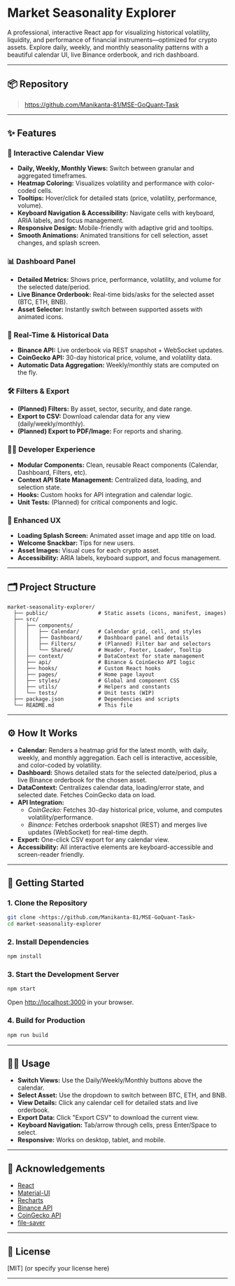 # Market Seasonality Explorer

A professional, interactive React app for visualizing historical volatility, liquidity, and performance of financial instruments—optimized for crypto assets. Explore daily, weekly, and monthly seasonality patterns with a beautiful calendar UI, live Binance orderbook, and rich dashboard.

---

## 📦 Repository

> https://github.com/Manikanta-81/MSE-GoQuant-Task

---

## ✨ Features

### 📅 Interactive Calendar View
- **Daily, Weekly, Monthly Views:** Switch between granular and aggregated timeframes.
- **Heatmap Coloring:** Visualizes volatility and performance with color-coded cells.
- **Tooltips:** Hover/click for detailed stats (price, volatility, performance, volume).
- **Keyboard Navigation & Accessibility:** Navigate cells with keyboard, ARIA labels, and focus management.
- **Responsive Design:** Mobile-friendly with adaptive grid and tooltips.
- **Smooth Animations:** Animated transitions for cell selection, asset changes, and splash screen.

### 📊 Dashboard Panel
- **Detailed Metrics:** Shows price, performance, volatility, and volume for the selected date/period.
- **Live Binance Orderbook:** Real-time bids/asks for the selected asset (BTC, ETH, BNB).
- **Asset Selector:** Instantly switch between supported assets with animated icons.

### 🔄 Real-Time & Historical Data
- **Binance API:** Live orderbook via REST snapshot + WebSocket updates.
- **CoinGecko API:** 30-day historical price, volume, and volatility data.
- **Automatic Data Aggregation:** Weekly/monthly stats are computed on the fly.

### 🛠️ Filters & Export
- **(Planned) Filters:** By asset, sector, security, and date range.
- **Export to CSV:** Download calendar data for any view (daily/weekly/monthly).
- **(Planned) Export to PDF/Image:** For reports and sharing.

### 🧑‍💻 Developer Experience
- **Modular Components:** Clean, reusable React components (Calendar, Dashboard, Filters, etc).
- **Context API State Management:** Centralized data, loading, and selection state.
- **Hooks:** Custom hooks for API integration and calendar logic.
- **Unit Tests:** (Planned) for critical components and logic.

### 🧩 Enhanced UX
- **Loading Splash Screen:** Animated asset image and app title on load.
- **Welcome Snackbar:** Tips for new users.
- **Asset Images:** Visual cues for each crypto asset.
- **Accessibility:** ARIA labels, keyboard support, and focus management.

---

## 🗂️ Project Structure

```
market-seasonality-explorer/
  ├── public/                # Static assets (icons, manifest, images)
  ├── src/
  │   ├── components/
  │   │   ├── Calendar/      # Calendar grid, cell, and styles
  │   │   ├── Dashboard/     # Dashboard panel and details
  │   │   ├── Filters/       # (Planned) Filter bar and selectors
  │   │   └── Shared/        # Header, Footer, Loader, Tooltip
  │   ├── context/           # DataContext for state management
  │   ├── api/               # Binance & CoinGecko API logic
  │   ├── hooks/             # Custom React hooks
  │   ├── pages/             # Home page layout
  │   ├── styles/            # Global and component CSS
  │   ├── utils/             # Helpers and constants
  │   └── tests/             # Unit tests (WIP)
  ├── package.json           # Dependencies and scripts
  └── README.md              # This file
```

---

## ⚙️ How It Works

- **Calendar:** Renders a heatmap grid for the latest month, with daily, weekly, and monthly aggregation. Each cell is interactive, accessible, and color-coded by volatility.
- **Dashboard:** Shows detailed stats for the selected date/period, plus a live Binance orderbook for the chosen asset.
- **DataContext:** Centralizes calendar data, loading/error state, and selected date. Fetches CoinGecko data on load.
- **API Integration:**
  - *CoinGecko:* Fetches 30-day historical price, volume, and computes volatility/performance.
  - *Binance:* Fetches orderbook snapshot (REST) and merges live updates (WebSocket) for real-time depth.
- **Export:** One-click CSV export for any calendar view.
- **Accessibility:** All interactive elements are keyboard-accessible and screen-reader friendly.

---

## 🏁 Getting Started

### 1. Clone the Repository

```bash
git clone <https://github.com/Manikanta-81/MSE-GoQuant-Task>
cd market-seasonality-explorer
```

### 2. Install Dependencies

```bash
npm install
```

### 3. Start the Development Server

```bash
npm start
```

Open [http://localhost:3000](http://localhost:3000) in your browser.

### 4. Build for Production

```bash
npm run build
```

---

## 🧑‍💻 Usage
- **Switch Views:** Use the Daily/Weekly/Monthly buttons above the calendar.
- **Select Asset:** Use the dropdown to switch between BTC, ETH, and BNB.
- **View Details:** Click any calendar cell for detailed stats and live orderbook.
- **Export Data:** Click "Export CSV" to download the current view.
- **Keyboard Navigation:** Tab/arrow through cells, press Enter/Space to select.
- **Responsive:** Works on desktop, tablet, and mobile.

---

## 🤝 Acknowledgements
- [React](https://reactjs.org/)
- [Material-UI](https://mui.com/)
- [Recharts](https://recharts.org/)
- [Binance API](https://binance-docs.github.io/apidocs/spot/en/)
- [CoinGecko API](https://www.coingecko.com/en/api)
- [file-saver](https://github.com/eligrey/FileSaver.js/)

---

## 📄 License
[MIT] (or specify your license here)

---
